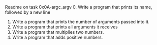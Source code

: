 Readme on task 0x0A-argc_argv
0. Write a program that prints its name, followed by a new line
1. Write a program that prints the number of arguments passed into it. 
2. Write a program that prints all arguments it receives
3. Write a program that multiplies two numbers.
4. Write a program that adds positive numbers.
